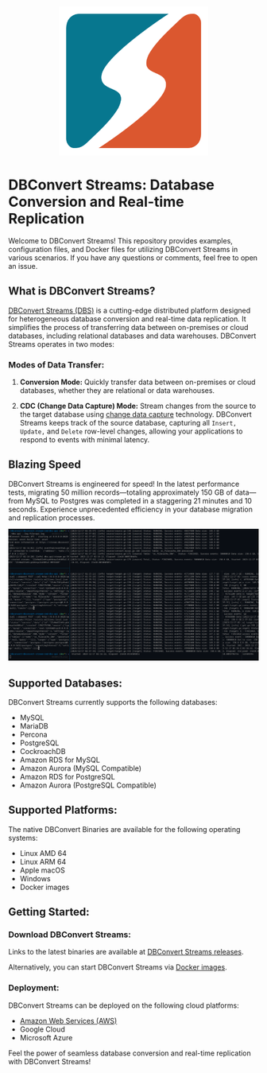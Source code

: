 
<p align="center">
  <img src="assets/images/dbconvert-stream-logo.svg" width="300" alt="DBConvert Streams Logo">
</p>

# DBConvert Streams: Database Conversion and Real-time Replication

Welcome to DBConvert Streams! This repository provides examples, configuration files, and Docker files for utilizing DBConvert Streams in various scenarios. If you have any questions or comments, feel free to open an issue.

## What is DBConvert Streams?

[DBConvert Streams (DBS)](https://stream.dbconvert.com/guide/introduction) is a cutting-edge distributed platform designed for heterogeneous database conversion and real-time data replication. It simplifies the process of transferring data between on-premises or cloud databases, including relational databases and data warehouses. DBConvert Streams operates in two modes:

### Modes of Data Transfer:

1. **Conversion Mode:**
   Quickly transfer data between on-premises or cloud databases, whether they are relational or data warehouses.

2. **CDC (Change Data Capture) Mode:**
   Stream changes from the source to the target database using [change data capture](https://dbconvert.com/blog/change-data-capture-cdc-what-it-is-and-how-it-works/) technology. DBConvert Streams keeps track of the source database, capturing all `Insert,` `Update,` and `Delete` row-level changes, allowing your applications to respond to events with minimal latency.


## Blazing Speed

DBConvert Streams is engineered for speed! In the latest performance tests, migrating 50 million records—totaling approximately 150 GB of data—from MySQL to Postgres was completed in a staggering 21 minutes and 10 seconds. Experience unprecedented efficiency in your database migration and replication processes.

![test results](https://github.com/slotix/dbconvert-streams-public/blob/main/assets/images/50M-Recs.png)


## Supported Databases:

DBConvert Streams currently supports the following databases:

- MySQL
- MariaDB
- Percona
- PostgreSQL
- CockroachDB
- Amazon RDS for MySQL
- Amazon Aurora (MySQL Compatible)
- Amazon RDS for PostgreSQL
- Amazon Aurora (PostgreSQL Compatible)

## Supported Platforms:

The native DBConvert Binaries are available for the following operating systems:

- Linux AMD 64
- Linux ARM 64
- Apple macOS
- Windows
- Docker images

## Getting Started:

### Download DBConvert Streams:

Links to the latest binaries are available at [DBConvert Streams releases](https://stream.dbconvert.com/dbs-releases).

Alternatively, you can start DBConvert Streams via [Docker images](https://github.com/slotix/dbconvert-streams-public/blob/main/docker-images/docker-compose.yml).

### Deployment:

DBConvert Streams can be deployed on the following cloud platforms:

- [Amazon Web Services (AWS)](https://stream.dbconvert.com/guide/deploy-ec2)
- Google Cloud
- Microsoft Azure

Feel the power of seamless database conversion and real-time replication with DBConvert Streams!
